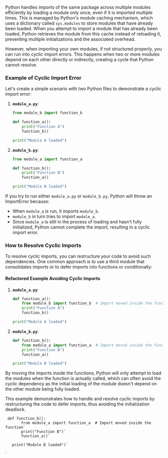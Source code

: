 Python handles imports of the same package across multiple modules efficiently by loading a module only once, even if it is imported multiple times. This is managed by Python's module caching mechanism, which uses a dictionary called `sys.modules` to store modules that have already been loaded. When you attempt to import a module that has already been loaded, Python retrieves the module from this cache instead of reloading it, preventing multiple initializations and the associated overhead.

However, when importing your own modules, if not structured properly, you can run into cyclic import errors. This happens when two or more modules depend on each other directly or indirectly, creating a cycle that Python cannot resolve.

### Example of Cyclic Import Error

Let's create a simple scenario with two Python files to demonstrate a cyclic import error:

1. **`module_a.py`**:
   
   ```python
   from module_b import function_b
   
   def function_a():
       print("Function A")
       function_b()
   
   print("Module A loaded")
   ```

2. **`module_b.py`**:
   
   ```python
   from module_a import function_a
   
   def function_b():
       print("Function B")
       function_a()
   
   print("Module B loaded")
   ```

If you try to run either `module_a.py` or `module_b.py`, Python will throw an ImportError because:

- When `module_a` is run, it imports `module_b`.
- `module_b` in turn tries to import `module_a`.
- Since `module_a` is still in the process of loading and hasn't fully initialized, Python cannot complete the import, resulting in a cyclic import error.

### How to Resolve Cyclic Imports

To resolve cyclic imports, you can restructure your code to avoid such dependencies. One common approach is to use a third module that consolidates imports or to defer imports into functions or conditionally:

#### Refactored Example Avoiding Cyclic Imports

1. **`module_a.py`**:
   
   ```python
   def function_a():
       from module_b import function_b  # Import moved inside the function
       print("Function A")
       function_b()
   
   print("Module A loaded")
   ```

2. **`module_b.py`**:
   
   ```python
   def function_b():
       from module_a import function_a  # Import moved inside the function
       print("Function B")
       function_a()
   
   print("Module B loaded")
   ```

By moving the imports inside the functions, Python will only attempt to load the modules when the function is actually called, which can often avoid the cyclic dependency as the initial loading of the module doesn't depend on the other module being fully loaded.

This example demonstrates how to handle and resolve cyclic imports by restructuring the code to defer imports, thus avoiding the initialization deadlock.

``` python:
 def function_b():
       from module_a import function_a  # Import moved inside the function`
       print("Function B")`
       function_a()`
   
   print("Module B loaded")`
```
`

